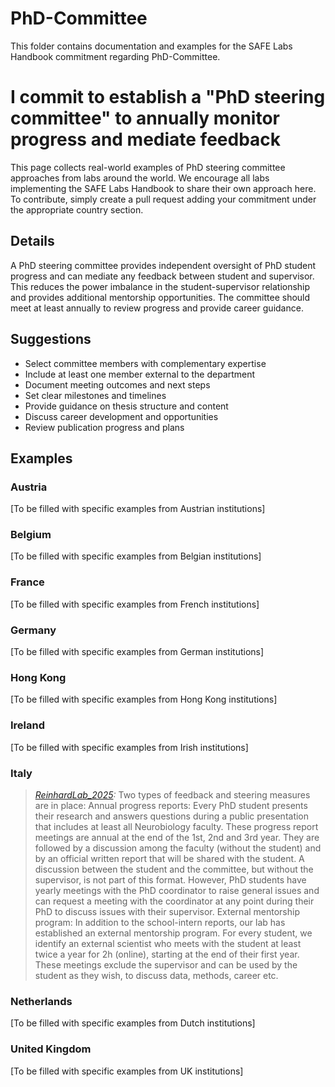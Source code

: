# PhD-Committee

This folder contains documentation and examples for the SAFE Labs Handbook commitment regarding PhD-Committee.

# I commit to establish a "PhD steering committee" to annually monitor progress and mediate feedback

This page collects real-world examples of PhD steering committee approaches from labs around the world. We encourage all labs implementing the SAFE Labs Handbook to share their own approach here. To contribute, simply create a pull request adding your commitment under the appropriate country section.

## Details
A PhD steering committee provides independent oversight of PhD student progress and can mediate any feedback between student and supervisor. This reduces the power imbalance in the student-supervisor relationship and provides additional mentorship opportunities. The committee should meet at least annually to review progress and provide career guidance.

## Suggestions
- Select committee members with complementary expertise
- Include at least one member external to the department
- Document meeting outcomes and next steps
- Set clear milestones and timelines
- Provide guidance on thesis structure and content
- Discuss career development and opportunities
- Review publication progress and plans

## Examples

### Austria
[To be filled with specific examples from Austrian institutions]

### Belgium
[To be filled with specific examples from Belgian institutions]

### France
[To be filled with specific examples from French institutions]

### Germany
[To be filled with specific examples from German institutions]

### Hong Kong
[To be filled with specific examples from Hong Kong institutions]

### Ireland
[To be filled with specific examples from Irish institutions]

### Italy
>_[ReinhardLab_2025](https://reinhardlab.org/philosophy):_ Two types of feedback and steering measures are in place:
>Annual progress reports: Every PhD student presents their research and answers questions during a public presentation that includes at least all Neurobiology faculty. These progress report meetings are annual at the end of the 1st, 2nd and 3rd year. They are followed by a discussion among the faculty (without the student) and by an official written report that will be shared with the student. A discussion between the student and the committee, but without the supervisor, is not part of this format. However, PhD students have yearly meetings with the PhD coordinator to raise general issues and can request a meeting with the coordinator at any point during their PhD to discuss issues with their supervisor.
>External mentorship program: In addition to the school-intern reports, our lab has established an external mentorship program. For every student, we identify an external scientist who meets with the student at least twice a year for 2h (online), starting at the end of their first year. These meetings exclude the supervisor and can be used by the student as they wish, to discuss data, methods, career etc.

### Netherlands
[To be filled with specific examples from Dutch institutions]

### United Kingdom
[To be filled with specific examples from UK institutions]
